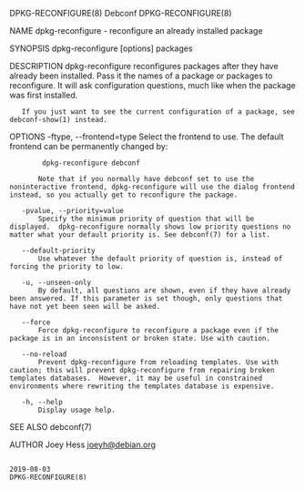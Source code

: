 DPKG-RECONFIGURE(8)                                                                                                                                     Debconf                                                                                                                                     DPKG-RECONFIGURE(8)

NAME
       dpkg-reconfigure - reconfigure an already installed package

SYNOPSIS
        dpkg-reconfigure [options] packages

DESCRIPTION
       dpkg-reconfigure reconfigures packages after they have already been installed. Pass it the names of a package or packages to reconfigure. It will ask configuration questions, much like when the package was first installed.

       If you just want to see the current configuration of a package, see debconf-show(1) instead.

OPTIONS
       -ftype, --frontend=type
           Select the frontend to use. The default frontend can be permanently changed by:

            dpkg-reconfigure debconf

           Note that if you normally have debconf set to use the noninteractive frontend, dpkg-reconfigure will use the dialog frontend instead, so you actually get to reconfigure the package.

       -pvalue, --priority=value
           Specify the minimum priority of question that will be displayed.  dpkg-reconfigure normally shows low priority questions no matter what your default priority is. See debconf(7) for a list.

       --default-priority
           Use whatever the default priority of question is, instead of forcing the priority to low.

       -u, --unseen-only
           By default, all questions are shown, even if they have already been answered. If this parameter is set though, only questions that have not yet been seen will be asked.

       --force
           Force dpkg-reconfigure to reconfigure a package even if the package is in an inconsistent or broken state. Use with caution.

       --no-reload
           Prevent dpkg-reconfigure from reloading templates. Use with caution; this will prevent dpkg-reconfigure from repairing broken templates databases.  However, it may be useful in constrained environments where rewriting the templates database is expensive.

       -h, --help
           Display usage help.

SEE ALSO
       debconf(7)

AUTHOR
       Joey Hess <joeyh@debian.org>

                                                                                                                                                       2019-08-03                                                                                                                                   DPKG-RECONFIGURE(8)
